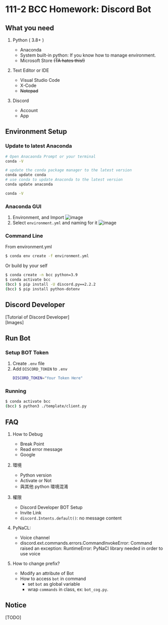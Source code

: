 # 111-2 BCC Homework: Discord Bot

## What you need
1. Python ( 3.8+ )
    + Anaconda
    + System built-in python:
      If you know how to manage environment.
    + Microsoft Store ~~(TA hates this!)~~

2. Text Editor or IDE
    + Visual Studio Code
    + X-Code
    + ~~Notepad~~

3. Discord
    + Account
    + App

## Environment Setup

### Update to latest Anaconda 
```bash
# Open Anacaonda Prompt or your terminal
conda -V

# update the conda package manager to the latest version
conda update conda
# use conda to update Anaconda to the latest version
conda update anaconda

conda -V
```


### Anaconda GUI
1. Environment, and Import
   ![image](./image/import_1.png)
2. Select `environment.yml` and naming for it
   ![image](./image/import_2.png)

### Command Line

From environment.yml
```bash
$ conda env create -f environment.yml
```
Or build by your self
```bash
$ conda create -n bcc python=3.9
$ conda activate bcc
(bcc) $ pip install -U discord.py==2.2.2
(bcc) $ pip install python-dotenv
```

## Discord Developer

[Tutorial of Discord Developer]\
[Images]

## Run Bot

### Setup BOT Token
1. Create `.env` file
2. Add `DISCORD_TOKEN` to `.env`
    ```bash
    DISCORD_TOKEN="Your Token Here"
    ```

### Running 
```bash
$ conda activate bcc
(bcc) $ python3 ./template/client.py
```

## FAQ
1. How to Debug
    + Break Point
    + Read error message
    + Google

2. 環境
    + Python version
    + Activate or Not
    + 與其他 python 環境混淆

3. 權限
    + Discord Developer BOT Setup
    + Invite Link
    + `discord.Intents.default()`: no message content

4. PyNaCL:
    + Voice channel
    + discord.ext.commands.errors.CommandInvokeError: Command raised an exception: RuntimeError: PyNaCl library needed in order to use voice

5. How to change prefix?
    + Modify an attribute of Bot
    + How to access `bot` in command
        + set `bot` as global variable
        + wrap `commands` in class, ex: `bot_cog.py`.

## Notice
[TODO]
